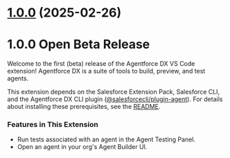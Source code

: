 # [1.0.0](https://github.com/salesforcecli/vsode-agents/compare/v0.1.0...v1.0.0) (2025-02-26)

# 1.0.0 Open Beta Release

Welcome to the first (beta) release of the Agentforce DX VS Code extension! Agentforce DX is a suite of tools to build, preview, and test agents.

This extension depends on the Salesforce Extension Pack, Salesforce CLI, and the Agentforce DX CLI plugin ([@salesforcecli/plugin-agent](https://github.com/salesforcecli/plugin-agent)). For details about installing these prerequisites, see the [README](./README.md).

### Features in This Extension

- Run tests associated with an agent in the Agent Testing Panel.
- Open an agent in your org's Agent Builder UI.
